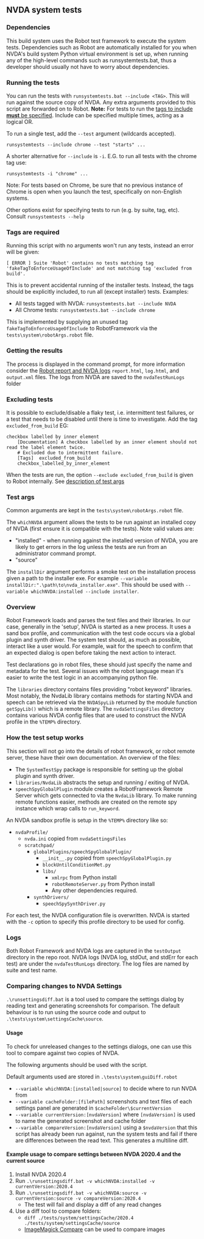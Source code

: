 ## NVDA system tests

### Dependencies

This build system uses the Robot test framework to execute the system tests.
Dependencies such as Robot are automatically installed for you when NVDA's build system Python virtual environment is set up, when running any of the high-level commands such as runsystemtests.bat, thus a developer should usually not have to worry about dependencies.

### Running the tests

You can run the tests with `runsystemtests.bat --include <TAG>`.
This will run against the source copy of NVDA.
Any extra arguments provided to this script are forwarded on to Robot.
**Note:** For tests to run the [tags to include **must** be specified](#tags-are-required).
Include can be specified multiple times, acting as a logical OR.

To run a single test, add the `--test` argument (wildcards accepted).

```
runsystemtests --include chrome --test "starts" ...
```

A shorter alternative for `--include` is `-i`.
E.G. to run all tests with the chrome tag use:
```
runsystemtests -i "chrome" ...
```

Note: For tests based on Chrome, be sure that no previous instance of Chrome is open when you launch the test, specifically on non-English systems.

Other options exist for specifying tests to run (e.g. by suite, tag, etc).
Consult `runsystemtests --help`

### Tags are required

Running this script with no arguments won't run any tests, instead an error will be given:
```
[ ERROR ] Suite 'Robot' contains no tests matching tag 'fakeTagToEnforceUsageOfInclude' and not matching tag 'excluded from build'.
```
This is to prevent accidental running of the installer tests.
Instead, the tags should be explicitly included, to run all (except installer) tests.
Examples:
- All tests tagged with NVDA: `runsystemtests.bat --include NVDA`
- All Chrome tests: `runsystemtests.bat --include chrome`

This is implemented by supplying an unused tag `fakeTagToEnforceUsageOfInclude` to RobotFramework via the
`tests\system\robotArgs.robot` file.

### Getting the results

The process is displayed in the command prompt, for more information consider the [Robot report and NVDA logs](#logs)
`report.html`, `log.html`, and `output.xml` files.
The logs from NVDA are saved to the `nvdaTestRunLogs` folder

### Excluding tests

It is possible to exclude/disable a flaky test, i.e. intermittent test failures, or a test that needs
to be disabled until there is time to investigate.
Add the tag `excluded_from_build` EG:

```robot
checkbox labelled by inner element
	[Documentation]	A checkbox labelled by an inner element should not read the label element twice.
	# Excluded due to intermittent failure.
	[Tags]	excluded_from_build
	checkbox_labelled_by_inner_element
```

When the tests are run, the option `--exclude excluded_from_build` is given to Robot internally.
See [description of test args](#test-args)

### Test args
Common arguments are kept in the `tests\system\robotArgs.robot` file.

The `whichNVDA` argument allows the tests to be run against an installed copy
of NVDA (first ensure it is compatible with the tests). Note valid values are:
* "installed" - when running against the installed version of NVDA, you are likely to get errors in the log unless
the tests are run from an administrator command prompt.
* "source"

The `installDir` argument performs a smoke test on the installation process given a path to the installer exe. For example `--variable installDir:".\path\to\nvda_installer.exe"`.
This should be used with `--variable whichNVDA:installed --include installer`.

### Overview

Robot Framework loads and parses the test files and their libraries.
In our case, generally in the 'setup', NVDA is started as a new process.
It uses a sand box profile, and communication with the test code occurs via a global plugin and synth driver.
 The system test should, as much as possible, interact like a user would.
 For example, wait for the speech to confirm that an expected dialog is open before taking the next action to interact.

Test declarations go in robot files, these should just specify the name and metadata for the test.
Several issues with the robot language mean it's easier to write the test logic in an accompanying python file.

The `libraries` directory contains files providing "robot keyword" libraries.
Most notably, the NvdaLib library contains methods for starting NVDA and speech can be retrieved via the `NVDASpyLib` returned by the module function `getSpyLib()` which is a remote library.
The `nvdaSettingsFiles` directory contains various NVDA config files that are used to construct the NVDA profile in the `%TEMP%` directory.

### How the test setup works

This section will not go into the details of robot framework, or robot remote server,
these have their own documentation.
An overview of the files:
- The `SystemTestSpy` package is responsible for setting up the global plugin and synth driver.
- `libraries/NvdaLib` abstracts the setup and running / exiting of NVDA.
- `speechSpyGlobalPlugin` module creates a RobotFramework Remote Server which gets connected to via the `NvdaLib` library. To make running remote functions easier, methods are created on the remote spy instance which wrap calls to `run_keyword`.

An NVDA sandbox profile is setup in the `%TEMP%` directory like so:
- `nvdaProfile/`
  - `nvda.ini` copied from `nvdaSettingsFiles`
  - `scratchpad/`
    - `globalPlugins/speechSpyGlobalPlugin/`
      - `__init__.py` copied from `speechSpyGlobalPlugin.py`
      - `blockUntilConditionMet.py`
      - `libs/`
        - `xmlrpc` from Python install
        - `robotRemoteServer.py` from Python install
        - Any other dependencies required.
    - `synthDrivers/`
      - `speechSpySynthDriver.py`

For each test, the NVDA configuration file is overwritten.
NVDA is started with the `-c` option to specify this profile directory to be used for config.

### Logs
Both Robot Framework and NVDA logs are captured in the `testOutput` directory in the repo root.
NVDA logs (NVDA log, stdOut, and stdErr for each test) are under the `nvdaTestRunLogs` directory.
The log files are named by suite and test name.

### Comparing changes to NVDA Settings
`.\runsettingsdiff.bat` is a tool used to compare the settings dialog by reading text and generating screenshots for comparison.  The default behaviour is to run using the source code and output to `.\tests\system\settingsCache\source`.


#### Usage
To check for unreleased changes to the settings dialogs, one can use this tool to compare against two copies of NVDA.

The following arguments should be used with the script.

Default arguments used are stored  in `.\tests\system\guiDiff.robot`

- `--variable whichNVDA:[installed|source]` to decide where to run NVDA from
- `--variable cacheFolder:[filePath]` screenshots and text files of each settings panel are generated in `$cacheFolder\$currentVersion`
- `--variable currentVersion:[nvdaVersion]` where `[nvdaVersion]` is used to name the generated screenshot and cache folder
- `--variable compareVersion:[nvdaVersion]` using a `$nvdaVersion` that this script has already been run against, run the system tests and fail if there are differences between the read text. This generates a multiline diff.

#### Example usage to compare settings between NVDA 2020.4 and the current source

1. Install NVDA 2020.4
1. Run `.\runsettingsdiff.bat -v whichNVDA:installed -v currentVersion:2020.4`
1. Run `.\runsettingsdiff.bat -v whichNVDA:source -v currentVersion:source -v compareVersion:2020.4`
   - The test will fail and display a diff of any read changes
1. Use a diff tool to compare folders:
   - `diff ./tests/system/settingsCache/2020.4 ./tests/system/settingsCache/source`
   - [ImageMagick Compare](https://imagemagick.org/script/compare.php) can be used to compare images
